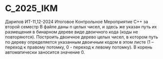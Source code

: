 # C_2025_IKM
Дарипов ИТ-11,12-2024
Итоговое Контрольное Мероприятие C++ за второй семестр 
В файле даны n целых чисел, и здесь же указан путь их размещения в бинарном дереве виде двоичного кода (коды не повторяются). Построить двоичное дерево целых чисел, в котором путь по дереву определяется указанным двоичным кодом в этом листе (1 – переход к правому потомку, 0 - переход к левому потомку). В корень автоматически заносится значение 0.
